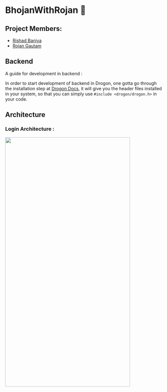 # BhojanWithRojan 🍰

## Project Members:
- [Rishad Baniya](https://github.com/rishadbaniya)
- [Rojan Gautam](https://github.com/this-iskamal)


## Backend

A guide for development in backend :

In order to start development of backend in Drogon, one gotta go through the installation step at [Drogon Docs](https://drogon.docsforge.com/), it will give you the header files installed in your system, so that
you can simply use `#include <drogon/drogon.h>` in your code.


## Architecture 

### Login Architecture : 

<img src="https://user-images.githubusercontent.com/54678051/196230120-035385c2-dfc8-4394-ad1f-327df8639741.png" width="400" height="800">



